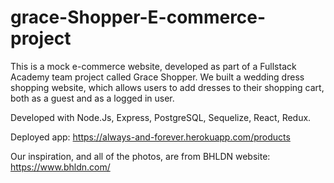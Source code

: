 # grace-Shopper-E-commerce-project
This is a mock e-commerce website, developed as part of a Fullstack Academy team project called Grace Shopper.
We built a wedding dress shopping website, which allows users to add dresses to their shopping cart, both as a guest and as a logged in user.

Developed with Node.Js, Express, PostgreSQL, Sequelize, React, Redux.

Deployed app: https://always-and-forever.herokuapp.com/products

Our inspiration, and all of the photos, are from BHLDN website: https://www.bhldn.com/

